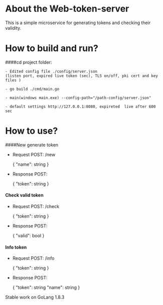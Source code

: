 # About the Web-token-server

This is a simple microservice for generating tokens and checking their validity.

# How to build and run?

####cd project folder:

    - Edited config file ./config/server.json 
    (listen port, expired live token (sec), TLS on/off, pki cert and key files )
    
    - go build ./cmd/main.go
     
    - main(windows main.exe) --config-path="/path-config/server.json"
     
    - default settings http://127.0.0.1:8080, expireted  live after 600 sec

# How to use?

####New generate token


  - Request POST: /new

    {
       "name": string
    }

  
  - Response POST:

    {
       "token": string
    }


#### Check valid token

  
  - Request POST: /check
     
    {
       "token": string
    }

  
  - Response POST:

    {
       "valid": bool
    }

#### Info token


  - Request POST: /info

     {
        "token": string
     }


  - Response POST:

     {
       "token": string
       "name": string
     }



Stable work on GoLang 1.8.3
